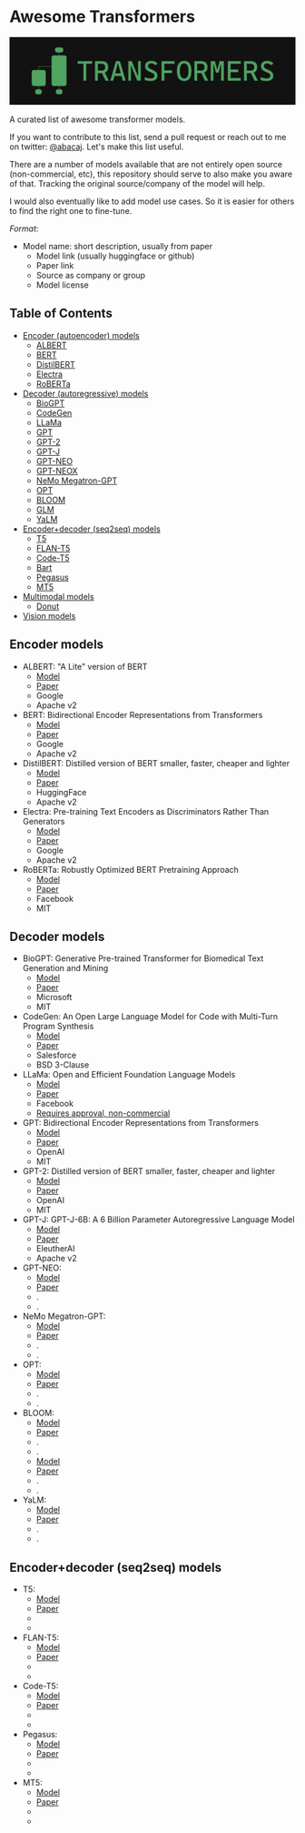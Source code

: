 # Awesome Transformers

![Transformers](logo.png 'MarineGEO logo')

A curated list of awesome transformer models.

If you want to contribute to this list, send a pull request or reach out to me on twitter: [@abacaj](https://twitter.com/abacaj). Let's make this list useful.

There are a number of models available that are not entirely open source (non-commercial, etc), this repository should serve to also make you aware of that. Tracking the original source/company of the model will help.

I would also eventually like to add model use cases. So it is easier for others to find the right one to fine-tune.

_Format_:

- Model name: short description, usually from paper
  - Model link (usually huggingface or github)
  - Paper link
  - Source as company or group
  - Model license

## Table of Contents

- [Encoder (autoencoder) models](#encoder)
  - [ALBERT](#albert)
  - [BERT](#bert)
  - [DistilBERT](#distilbert)
  - [Electra](#electra)
  - [RoBERTa](#roberta)
- [Decoder (autoregressive) models](#encoder)
  - [BioGPT](#bio-gpt)
  - [CodeGen](#codegen)
  - [LLaMa](#llama)
  - [GPT](#gpt)
  - [GPT-2](#gpt-2)
  - [GPT-J](#gpt-j)
  - [GPT-NEO](#gpt-neo)
  - [GPT-NEOX](#gpt-neox)
  - [NeMo Megatron-GPT](#nemo)
  - [OPT](#opt)
  - [BLOOM](#bloom)
  - [GLM](#glm)
  - [YaLM](#yalm)
- [Encoder+decoder (seq2seq) models](#encoder-decoder)
  - [T5](#t5)
  - [FLAN-T5](#flan-t5)
  - [Code-T5](#code-t5)
  - [Bart](#bart)
  - [Pegasus](#pegasus)
  - [MT5](#mt5)
- [Multimodal models](#multimodal)
  - [Donut](#donut)
- [Vision models](#vision)

<a name="encoder"></a>

## Encoder models

<a name="albert"></a>

- ALBERT: "A Lite" version of BERT
  - [Model](https://huggingface.co/models?other=albert)
  - [Paper](https://arxiv.org/pdf/1909.11942.pdf)
  - Google
  - Apache v2
    <a name="bert"></a>
- BERT: Bidirectional Encoder Representations from Transformers
  - [Model](https://huggingface.co/models?other=bert)
  - [Paper](https://arxiv.org/pdf/1810.04805.pdf)
  - Google
  - Apache v2
    <a name="distilbert"></a>
- DistilBERT: Distilled version of BERT smaller, faster, cheaper and lighter
  - [Model](https://huggingface.co/models?other=distilbert)
  - [Paper](https://arxiv.org/pdf/1910.01108.pdf)
  - HuggingFace
  - Apache v2
    <a name="electra"></a>
- Electra: Pre-training Text Encoders as Discriminators Rather Than Generators
  - [Model](https://huggingface.co/models?other=electra)
  - [Paper](https://arxiv.org/pdf/2003.10555.pdf)
  - Google
  - Apache v2
    <a name="roberta"></a>
- RoBERTa: Robustly Optimized BERT Pretraining Approach
  - [Model](https://huggingface.co/models?other=roberta)
  - [Paper](https://arxiv.org/pdf/1907.11692.pdf)
  - Facebook
  - MIT

<a name="decoder"></a>

## Decoder models

<a name="bio-gpt"></a>

- BioGPT: Generative Pre-trained Transformer for Biomedical Text Generation and Mining
  - [Model](https://huggingface.co/microsoft/biogpt)
  - [Paper](https://arxiv.org/pdf/2210.10341.pdf)
  - Microsoft
  - MIT
- CodeGen: An Open Large Language Model for Code with Multi-Turn Program Synthesis
  - [Model](https://huggingface.co/models?sort=downloads&search=salesforce%2Fcodegen)
  - [Paper](https://arxiv.org/pdf/2203.13474.pdf)
  - Salesforce
  - BSD 3-Clause
    <a name="codgen"></a>
- LLaMa: Open and Efficient Foundation Language Models
  - [Model](https://github.com/facebookresearch/llama)
  - [Paper](https://research.facebook.com/file/1574548786327032/LLaMA--Open-and-Efficient-Foundation-Language-Models.pdf)
  - Facebook
  - [Requires approval, non-commercial](https://docs.google.com/forms/d/e/1FAIpQLSfqNECQnMkycAp2jP4Z9TFX0cGR4uf7b_fBxjY_OjhJILlKGA/viewform)
    <a name="llama"></a>
- GPT: Bidirectional Encoder Representations from Transformers
  - [Model](https://huggingface.co/openai-gpt)
  - [Paper](https://cdn.openai.com/research-covers/language-unsupervised/language_understanding_paper.pdf)
  - OpenAI
  - MIT
    <a name="gpt"></a>
- GPT-2: Distilled version of BERT smaller, faster, cheaper and lighter
  - [Model](https://huggingface.co/models?search=gpt-2)
  - [Paper](https://d4mucfpksywv.cloudfront.net/better-language-models/language_models_are_unsupervised_multitask_learners.pdf)
  - OpenAI
  - MIT
    <a name="gpt-2"></a>
- GPT-J: GPT-J-6B: A 6 Billion Parameter Autoregressive Language Model
  - [Model](https://huggingface.co/EleutherAI/gpt-j-6B)
  - [Paper]()
  - EleutherAI
  - Apache v2
    <a name="gpt-j"></a>
- GPT-NEO:
  - [Model]()
  - [Paper]()
  - .
  - .
    <a name="gpt-neo"></a>
- NeMo Megatron-GPT:
  - [Model]()
  - [Paper]()
  - .
  - .
    <a name="nemo"></a>
- OPT:
  - [Model]()
  - [Paper]()
  - .
  - .
    <a name="opt"></a>
- BLOOM:
  - [Model]()
  - [Paper]()
  - .
  - .
    <a name="bloom"></a>
  - [Model]()
  - [Paper]()
  - .
  - .
    <a name="glm"></a>
- YaLM:
  - [Model]()
  - [Paper]()
  - .
  - .
    <a name="yalm"></a>

<a name="encoder-decoder"></a>

## Encoder+decoder (seq2seq) models

<a name="bio-gpt"></a>

- T5:
  - [Model]()
  - [Paper]()
  -
  -
- FLAN-T5:
  - [Model]()
  - [Paper]()
  -
  -
- Code-T5:
  - [Model]()
  - [Paper]()
  -
  -
- Pegasus:
  - [Model]()
  - [Paper]()
  -
  -
- MT5:
  - [Model]()
  - [Paper]()
  -
  -

